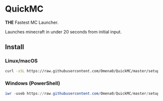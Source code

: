 
# QuickMC

**THE** Fastest MC Launcher.

Launches minecraft in under 20 seconds from initial input.

## Install

### Linux/macOS

```bash
curl -sSL https://raw.githubusercontent.com/Omena0/QuickMC/master/setup.sh | bash
```

### Windows (PowerShell)

```powershell
iwr -useb https://raw.githubusercontent.com/Omena0/QuickMC/master/setup.cmd | iex
```

